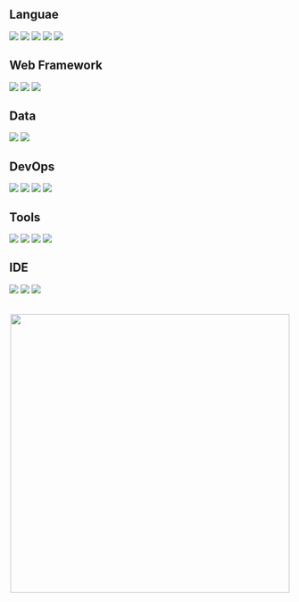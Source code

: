 ## Languae
<div>
 <img src="https://img.shields.io/badge/java-%23ED8B00.svg?style=for-the-badge&logo=openjdk&logoColor=white"/>
 <img src="https://img.shields.io/badge/Python-3776AB?style=for-the-badge&logo=python&logoColor=white"/>
 <img src="https://img.shields.io/badge/JavaScript-F7DF1E?style=for-the-badge&logo=JavaScript&logoColor=white"/>
 <img src="https://img.shields.io/badge/html5-%23E34F26.svg?style=for-the-badge&logo=html5&logoColor=white"/>
 <img src="https://img.shields.io/badge/css3-%231572B6.svg?style=for-the-badge&logo=css3&logoColor=white"/>
</div>

## Web Framework
<div>
 <img src="https://img.shields.io/badge/spring-%236DB33F.svg?style=for-the-badge&logo=spring&logoColor=white"/> 
 <img src="https://img.shields.io/badge/SpringBoot-6DB33F?style=for-the-badge&logo=SpringBoot&logoColor=white"/>
 <img src="https://img.shields.io/badge/vuejs-%2335495e.svg?style=for-the-badge&logo=vuedotjs&logoColor=%234FC08D"/>
</div>

## Data
<div>
 <img src="https://img.shields.io/badge/mysql-4479A1.svg?style=for-the-badge&logo=mysql&logoColor=white"/>
 <img src="https://img.shields.io/badge/Oracle-F80000?style=for-the-badge&logo=Oracle&logoColor=white">
</div>

## DevOps
<div>
 <img src="https://img.shields.io/badge/AWS-%23FF9900.svg?style=for-the-badge&logo=amazonwebservices&logoColor=white"/>
 <img src="https://img.shields.io/badge/docker-%230db7ed.svg?style=for-the-badge&logo=docker&logoColor=white"/>
 <img src="https://img.shields.io/badge/kubernetes-%23326ce5.svg?style=for-the-badge&logo=kubernetes&logoColor=white"/>
 <img src="https://img.shields.io/badge/Airflow-017CEE?style=for-the-badge&logo=Apache%20Airflow&logoColor=white">
</div>

## Tools
<div>
 <img src="https://img.shields.io/badge/git-%23F05033.svg?style=for-the-badge&logo=git&logoColor=white"/>
 <img src="https://img.shields.io/badge/github-%23121011.svg?style=for-the-badge&logo=github&logoColor=white"/>
 <img src="https://img.shields.io/badge/Slack-4A154B?style=for-the-badge&logo=slack&logoColor=white"/>
 <img src="https://img.shields.io/badge/Notion-%23000000.svg?style=for-the-badge&logo=notion&logoColor=white">
 
</div>

## IDE
<div>
 <img src="https://img.shields.io/badge/PyCharm-000000.svg?&style=for-the-badge&logo=PyCharm&logoColor=white"/> 
 <img src="https://img.shields.io/badge/Visual%20Studio%20Code-0078d7.svg?style=for-the-badge&logo=visual-studio-code&logoColor=white"/>
 <img src="https://img.shields.io/badge/Eclipse-FE7A16.svg?style=for-the-badge&logo=Eclipse&logoColor=white"/>
</div>

<br>
<br>

<div align="center">
   <img src="http://mazassumnida.wtf/api/v2/generate_badge?boj=hkh1284" width="500rem" />
</div>
